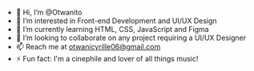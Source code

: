 - 👋 Hi, I’m @Otwanito
- 👀 I’m interested in Front-end Development and UI/UX Design
- 🌱 I’m currently learning HTML, CSS, JavaScript and Figma
- 💞️ I’m looking to collaborate on any project requiring a UI/UX Designer
- 📫 Reach me at otwanicyrille06@gmail.com
- ⚡ Fun fact: I'm a cinephile and lover of all things music!

<!---
Otwanito/Otwanito is a ✨ special ✨ repository because its `README.md` (this file) appears on your GitHub profile.
You can click the Preview link to take a look at your changes.
--->

